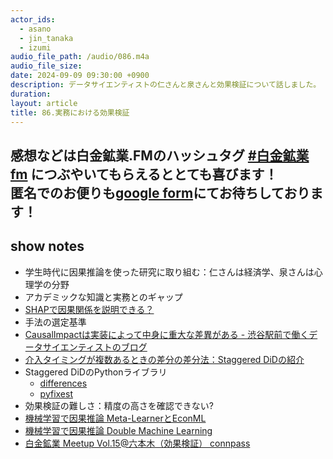 ```yaml
---
actor_ids:
  - asano
  - jin_tanaka
  - izumi
audio_file_path: /audio/086.m4a
audio_file_size: 
date: 2024-09-09 09:30:00 +0900
description: データサイエンティストの仁さんと泉さんと効果検証について話しました。
duration: 
layout: article
title: 86.実務における効果検証
---
```

感想などは白金鉱業.FMのハッシュタグ [#白金鉱業fm](https://twitter.com/search?q=%23%E7%99%BD%E9%87%91%E9%89%B1%E6%A5%ADfm&src=typed_query) につぶやいてもらえるととても喜びます！  
匿名でのお便りも[google form](https://forms.gle/pRVNhjrhk8F88T228)にてお待ちしております！  
---

## show notes
- 学生時代に因果推論を使った研究に取り組む：仁さんは経済学、泉さんは心理学の分野
- アカデミックな知識と実務とのギャップ
- [SHAPで因果関係を説明できる？](https://qiita.com/s1ok69oo/items/0bf92b84e565789a2191)
- 手法の選定基準
- [CausalImpactは実装によって中身に重大な差異がある - 渋谷駅前で働くデータサイエンティストのブログ](https://tjo.hatenablog.com/entry/2023/12/04/170000)
- [介入タイミングが複数あるときの差分の差分法：Staggered DiDの紹介](https://www.brainpad.co.jp/doors/contents/01_tech_2023-08-22-153000/)
- Staggered DiDのPythonライブラリ
  - [differences](https://github.com/bernardodionisi/differences)
  - [pyfixest](https://github.com/py-econometrics/pyfixest)
- 効果検証の難しさ：精度の高さを確認できない?
- [機械学習で因果推論 Meta-LearnerとEconML](https://zenn.dev/s1ok69oo/articles/1eeebe75842a50)
- [機械学習で因果推論 Double Machine Learning](https://zenn.dev/s1ok69oo/articles/4da9e3b01a0a93)
- [白金鉱業 Meetup Vol.15@六本木（効果検証） connpass](https://brainpad-meetup.connpass.com/event/324913/)